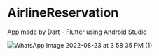 # AirlineReservation

App made by Dart - Flutter using Android Studio


![WhatsApp Image 2022-08-23 at 3 58 35 PM (1)](https://user-images.githubusercontent.com/91725107/186136606-f6f995b9-3191-4067-84e5-aef30899e9ff.jpeg)
